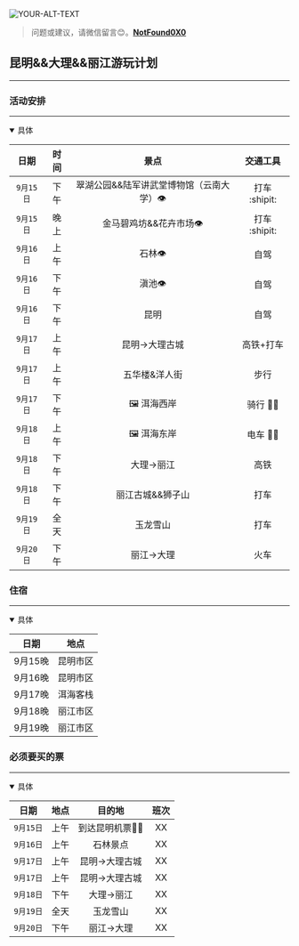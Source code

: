 <picture>
 <source media="(prefers-color-scheme: dark)" srcset="YOUR-DARKMODE-IMAGE">
 <source media="(prefers-color-scheme: light)" srcset="YOUR-LIGHTMODE-IMAGE">
 <img alt="YOUR-ALT-TEXT" src="YOUR-DEFAULT-IMAGE">
</picture>

>问题或建议，请微信留言:blush:。**[NotFound0X0](#jump_8)**
##  昆明&&大理&&丽江游玩计划

---
### 活动安排
---
<details open >

  <summary>具体</summary>
  
| 日期   |时间 |景点 |  交通工具|
|:-----:|:--:|:-------------:|:--: |
| ` 9月15日 `|下午| 翠湖公园&&陆军讲武堂博物馆（云南大学）:eye: | 打车 :shipit:|
|  ` 9月15日 ` |晚上| 金马碧鸡坊&&花卉市场:eye: | 打车 :shipit: |
| ` 9月16日 ` | 上午 | 石林:eye: | 自驾 |
| ` 9月16日 `| 下午 |滇池:eye: | 自驾 |
|  ` 9月16日 ` | 下午|昆明 | 自驾 |
|  ` 9月17日 ` | 上午| 昆明→大理古城 | 高铁+打车 |
|  ` 9月17日 ` | 上午| 五华楼&洋人街 | 步行 |
| ` 9月17日 ` | 下午|  :framed_picture: 洱海西岸	 | 骑行 :biking_man: |
|  ` 9月18日 `| 上午|  :framed_picture:	 洱海东岸| 电车 :mountain_biking_woman: |
|  ` 9月18日 `| 下午| 大理→丽江 | 高铁 |
|  ` 9月18日 `| 下午| 丽江古城&&狮子山 | 打车 |
|  ` 9月19日 `| 全天| 玉龙雪山 | 打车 |
|  ` 9月20日 `| 下午|丽江→大理 | 火车 |

</details>

### 住宿
---

<details open >
  
<summary>具体</summary>
  
| 日期   |地点 |
|:-----:|:--:|
| 9月15晚 |昆明市区|
| 9月16晚 |昆明市区|
| 9月17晚 |洱海客栈|
| 9月18晚 |丽江市区|
| 9月19晚 |丽江市区|

</details>

###  必须要买的票

---
<details open >
  
<summary>具体</summary>
  
| 日期   | 地点 | 目的地 | 班次 |
|:-----:|:--:|:-------------:|:--:|
| ` 9月15日 `|上午| 到达昆明机票:pilot: | XX|
| ` 9月16日 `|上午| 石林景点 | XX|
| ` 9月17日 `|上午| 昆明→大理古城 | XX|
| ` 9月17日 `|上午| 昆明→大理古城 | XX|
|` 9月18日 `| 下午| 大理→丽江 | XX|
|  ` 9月19日 `| 全天| 玉龙雪山 | XX|
|  ` 9月20日 `| 下午|丽江→大理 | XX| 
